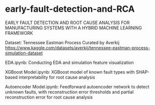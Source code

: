 # early-fault-detection-and-RCA
EARLY FAULT DETECTION AND ROOT CAUSE ANALYSIS FOR MANUFACTURING SYSTEMS WITH A HYBRID MACHINE LEARNING FRAMEWORK

Dataset: Tennessee Eastman Process Curated by Averkij https://www.kaggle.com/datasets/averkij/tennessee-eastman-process-simulation-dataset

EDA.ipynb: Conducting EDA and simulation feature visualization

XGBoost Model.ipynb: XGBoost model of known fault types with SHAP-based interpretability for root cause analysis

Autoencoder Model.ipynb: Feedforward autoencoder network to detect unknown faults, with reconstruction error thresholds and partial reconstruction error for root cause analysis
